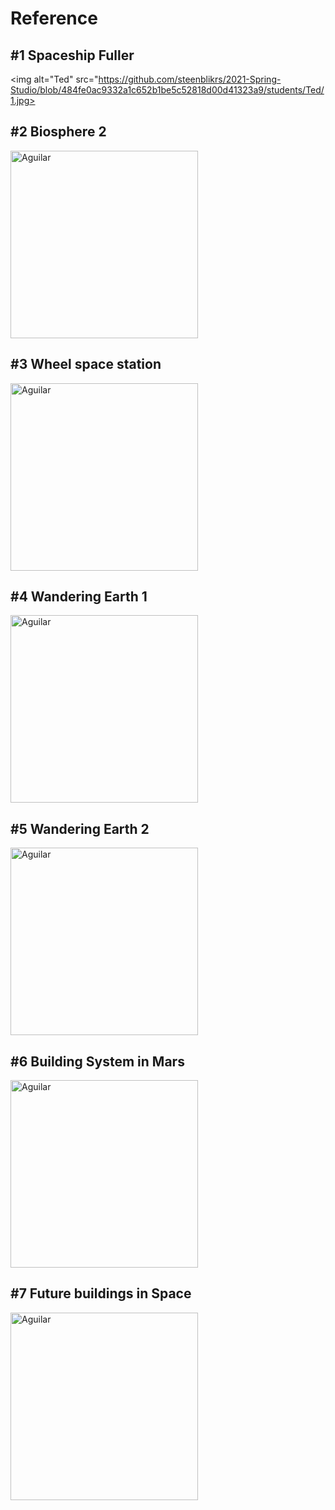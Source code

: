 # Reference

## #1 Spaceship Fuller
 <img alt="Ted" src="https://github.com/steenblikrs/2021-Spring-Studio/blob/484fe0ac9332a1c652b1be5c52818d00d41323a9/students/Ted/1.jpg>

## #2 Biosphere 2
 <img alt="Aguilar" src="https://github.com/steenblikrs/2021-Spring-Studio/blob/d01ffb85cbad1819878b8f8f1f1ea4336e2722c1/students/Aguilar/ASSETS/2.jpg?raw=true" width="300">

## #3 Wheel space station
 <img alt="Aguilar" src="https://github.com/steenblikrs/2021-Spring-Studio/blob/f0aa1a7b6f864f03e7c8a12882acdf210f9305c1/students/Aguilar/ASSETS/3.jpg?raw=true" width="300">
 
## #4 Wandering Earth 1
 <img alt="Aguilar" src="https://github.com/steenblikrs/2021-Spring-Studio/blob/e69463bea48d48d9476b5582ef0f70e549cbf3a6/students/Aguilar/ASSETS/4.jpg?raw=true" width="300">
 
## #5 Wandering Earth 2
 <img alt="Aguilar" src="https://github.com/steenblikrs/2021-Spring-Studio/blob/c477d86089d25455b12cbb85f3545284c048eb9a/students/Aguilar/ASSETS/5.jpg?raw=true" width="300">
 
## #6 Building System in Mars
 <img alt="Aguilar" src="https://github.com/steenblikrs/2021-Spring-Studio/blob/6a76b6dbd348180788a7720c4141e750dffb378a/students/Aguilar/ASSETS/6.jpg?raw=true" width="300">
 
## #7 Future buildings in Space
 <img alt="Aguilar" src="https://github.com/steenblikrs/2021-Spring-Studio/blob/a5336fba79b3ad50f641b4f5213026ce1fb72c77/students/Aguilar/ASSETS/7.jpg?raw=true" width="300">

